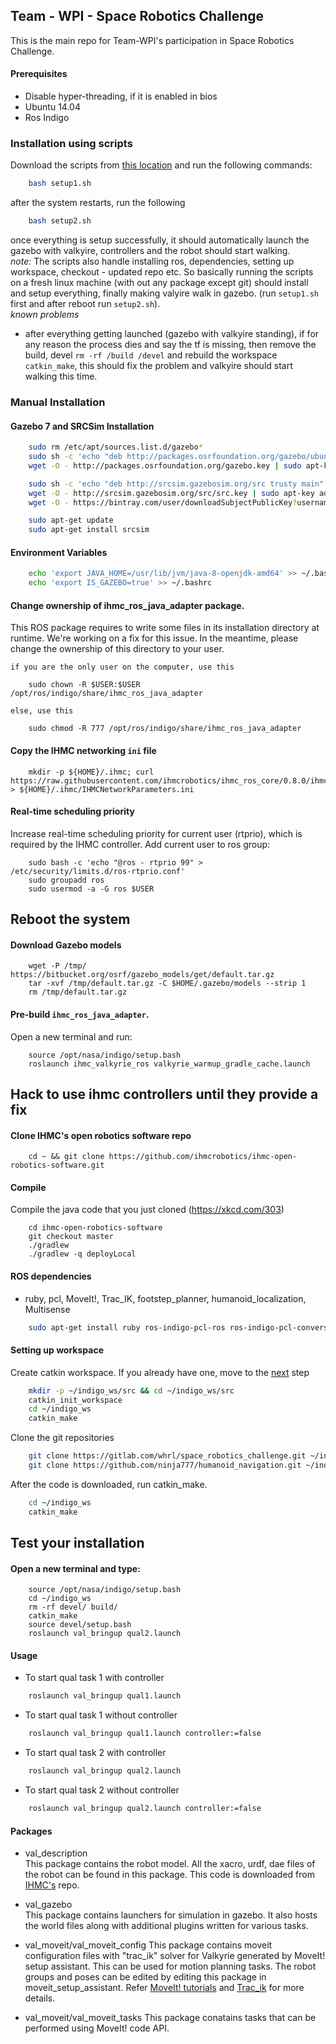 ## Team - WPI - Space Robotics Challenge
This is the main repo for Team-WPI's participation in Space Robotics Challenge. 

#### Prerequisites
  * Disable hyper-threading, if it is enabled in bios
  * Ubuntu 14.04
  * Ros Indigo

### Installation using scripts
Download the scripts from [this location](https://gitlab.com/whrl/space_robotics_challenge/tree/master/val_common/scripts) and run the following commands:
```bash
    bash setup1.sh
```
after the system restarts, run the following
```bash
    bash setup2.sh
```
once everything is setup successfully, it should automatically launch the gazebo with valkyire, controllers and the robot should start walking.               
*note:*
The scripts also handle installing ros, dependencies, setting up workspace, checkout - updated repo etc. So basically  running the scripts on a fresh linux machine (with out any package except git) should install and setup everything, finally making valyire walk in gazebo.
(run `setup1.sh` first and after reboot run `setup2.sh`).                      
*known problems*                           
- after everything getting launched (gazebo with valkyire standing), if for any reason the process dies and say the tf is missing, then remove the build, devel `rm -rf /build /devel` and rebuild the workspace `catkin_make`, this should fix the problem and valkyire should start walking this time.


### Manual Installation
#### Gazebo 7 and SRCSim Installation

```bash
    sudo rm /etc/apt/sources.list.d/gazebo*
    sudo sh -c 'echo "deb http://packages.osrfoundation.org/gazebo/ubuntu-stable `lsb_release -cs` main" > /etc/apt/sources.list.d/gazebo-stable.list'
    wget -O - http://packages.osrfoundation.org/gazebo.key | sudo apt-key add -

    sudo sh -c 'echo "deb http://srcsim.gazebosim.org/src trusty main" > /etc/apt/sources.list.d/src-latest.list'
    wget -O - http://srcsim.gazebosim.org/src/src.key | sudo apt-key add -
    wget -O - https://bintray.com/user/downloadSubjectPublicKey?username=bintray | sudo apt-key add -

    sudo apt-get update
    sudo apt-get install srcsim
```    

#### Environment Variables

```bash
    echo 'export JAVA_HOME=/usr/lib/jvm/java-8-openjdk-amd64' >> ~/.bashrc
    echo 'export IS_GAZEBO=true' >> ~/.bashrc
```

#### Change ownership of ihmc_ros_java_adapter package. 
This ROS package requires to write some files in its installation directory at runtime. We're working on a fix for this issue. In the meantime, please change the ownership of this directory to your user.

`if you are the only user on the computer, use this`
```
    sudo chown -R $USER:$USER /opt/ros/indigo/share/ihmc_ros_java_adapter
```
`else, use this`
```
    sudo chmod -R 777 /opt/ros/indigo/share/ihmc_ros_java_adapter
```

#### Copy the IHMC networking `ini` file 

```
    mkdir -p ${HOME}/.ihmc; curl https://raw.githubusercontent.com/ihmcrobotics/ihmc_ros_core/0.8.0/ihmc_ros_common/configurations/IHMCNetworkParametersTemplate.ini > ${HOME}/.ihmc/IHMCNetworkParameters.ini
```

#### Real-time scheduling priority
Increase real-time scheduling priority for current user (rtprio), which is required by the IHMC controller. Add current user to ros group:

```
    sudo bash -c 'echo "@ros - rtprio 99" > /etc/security/limits.d/ros-rtprio.conf'
    sudo groupadd ros
    sudo usermod -a -G ros $USER
```

## Reboot the system

#### Download Gazebo models

```
    wget -P /tmp/ https://bitbucket.org/osrf/gazebo_models/get/default.tar.gz
    tar -xvf /tmp/default.tar.gz -C $HOME/.gazebo/models --strip 1
    rm /tmp/default.tar.gz
```

#### Pre-build `ihmc_ros_java_adapter`. 
Open a new terminal and run:

```
    source /opt/nasa/indigo/setup.bash
    roslaunch ihmc_valkyrie_ros valkyrie_warmup_gradle_cache.launch
```
## Hack to use ihmc controllers until they provide a fix

#### Clone IHMC's open robotics software repo

```
    cd ~ && git clone https://github.com/ihmcrobotics/ihmc-open-robotics-software.git
```
####   Compile 
Compile the java code that you just cloned (https://xkcd.com/303)
```
    cd ihmc-open-robotics-software
    git checkout master
    ./gradlew 
    ./gradlew -q deployLocal
```

#### ROS dependencies
* ruby, pcl, MoveIt!, Trac\_IK, footstep\_planner, humanoid\_localization, Multisense

```bash
    sudo apt-get install ruby ros-indigo-pcl-ros ros-indigo-pcl-conversions ros-indigo-moveit-full ros-indigo-trac-ik ros-indigo-footstep-planner ros-indigo-humanoid-localization ros-indigo-multisense-ros
```

#### Setting up workspace
Create catkin workspace. If you already have one, move to the [next](#test-your-installation) step    
```bash
    mkdir -p ~/indigo_ws/src && cd ~/indigo_ws/src
    catkin_init_workspace
    cd ~/indigo_ws
    catkin_make
```
Clone the git repositories    
```bash
    git clone https://gitlab.com/whrl/space_robotics_challenge.git ~/indigo_ws/src/space_robotics_challenge
    git clone https://github.com/ninja777/humanoid_navigation.git ~/indigo_ws/src/humanoid_navigation
```

After the code is downloaded, run catkin_make.  
```bash
    cd ~/indigo_ws    
    catkin_make
```

## Test your installation

#### Open a new terminal and type:

```
    source /opt/nasa/indigo/setup.bash
    cd ~/indigo_ws
    rm -rf devel/ build/
    catkin_make
    source devel/setup.bash
    roslaunch val_bringup qual2.launch
```

#### Usage
* To start qual task 1 with controller

```bash
    roslaunch val_bringup qual1.launch
```
* To start qual task 1 without controller

```bash
    roslaunch val_bringup qual1.launch controller:=false
```
* To start qual task 2 with controller

```bash
    roslaunch val_bringup qual2.launch
```
* To start qual task 2 without controller

```bash
    roslaunch val_bringup qual2.launch controller:=false
```
 

#### Packages
* val_description   
  This package contains the robot model. All the xacro, urdf, dae files of the robot can be found in this package. This code is downloaded from [IHMC's](https://github.com/ihmcrobotics/ihmc-open-robotics-software/tree/develop/Valkyrie/resources/models/val_description) repo.

* val_gazebo    
  This package contains launchers for simulation in gazebo. It also hosts the world files along with additional plugins written for various tasks.

* val_moveit/val_moveit_config
  This package contains moveit configuration files with "trac_ik" solver for Valkyrie generated by MoveIt! setup assistant. This can be used for motion planning tasks. The robot groups and poses can be edited by editing this package in moveit_setup_assistant.
  Refer [MoveIt! tutorials](http://docs.ros.org/indigo/api/moveit_tutorials/html/) and [Trac_ik](https://bitbucket.org/traclabs/trac_ik) for more details.
* val_moveit/val_moveit_tasks
  This package conatains tasks that can be performed using MoveIt! code API.
